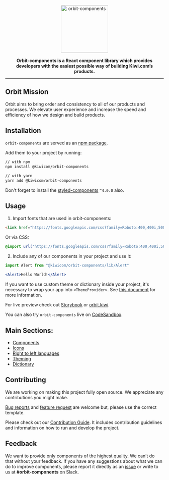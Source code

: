 <div align="center">
  <a href="https://orbit.kiwi" target="_blank">
    <img alt="orbit-components" src="https://orbit.kiwi/files/orbit-components.png" srcset="https://orbit.kiwi/files/orbit-components@2x.png 2x" height="150px" />
  </a>
</div>

<br />

<div align="center">
  <strong>Orbit-components is a React component library which provides developers with the easiest possible way of building Kiwi.com’s products.</strong>
</div>

---

## Orbit Mission
Orbit aims to bring order and consistency to all of our products and processes. We elevate user experience and increase the speed and efficiency of how we design and build products.

## Installation
`orbit-components` are served as an [npm package](https://www.npmjs.com/package/@kiwicom/orbit-components).

Add them to your project by running:
```bash
// with npm
npm install @kiwicom/orbit-components
    
// with yarn
yarn add @kiwicom/orbit-components
```

Don't forget to install the [styled-components](https://github.com/styled-components/styled-components/) `^4.0.0` also.

## Usage
1. Import fonts that are used in orbit-components:

```html
<link href="https://fonts.googleapis.com/css?family=Roboto:400,400i,500,500i,700" rel="stylesheet">
```

Or via CSS:
```css
@import url('https://fonts.googleapis.com/css?family=Roboto:400,400i,500,500i,700');
```

2. Include any of our components in your project and use it:

```jsx
import Alert from "@kiwicom/orbit-components/lib/Alert"
    
<Alert>Hello World!</Alert>
```

If you want to use custom theme or dictionary inside your project, it's necessary to wrap your app into `<ThemeProvider>`. See [this document](https://github.com/kiwicom/orbit-components/tree/master/src/ThemeProvider/README.md) for more information.

For live preview check out [Storybook](https://kiwicom.github.io/orbit-components/) or [orbit.kiwi](https://orbit.kiwi).

You can also try `orbit-components` live on [CodeSandbox](https://codesandbox.io/s/github/designkiwicom/orbit-sandbox).

## Main Sections:
* [Components](https://github.com/kiwicom/orbit-components/tree/master/src/)
* [Icons](https://github.com/kiwicom/orbit-components/tree/master/src/Icon/README.md)
* [Right to left languages](https://github.com/kiwicom/orbit-components/tree/master/src/utils/rtl/README.md)
* [Theming](https://github.com/kiwicom/orbit-components/tree/master/.github/theming.md)
* [Dictionary](https://github.com/kiwicom/orbit-components/tree/master/.github/dictionary.md)

## Contributing
We are working on making this project fully open source. We appreciate any contributions you might make.

[Bug reports](https://github.com/kiwicom/orbit-components/issues/new?template=bug_report.md) and [feature request](https://github.com/kiwicom/orbit-components/issues/new?template=feature_request.md) are welcome but, please use the correct template.

Please check out our [Contribution Guide](https://github.com/kiwicom/orbit-components/tree/master/.github/contribution/README.md). It includes contribution guidelines and information on how to run and develop the project.

## Feedback
We want to provide only components of the highest quality. We can’t do that without your feedback. If you have any suggestions about what we can do to improve components, please report it directly as an [issue](https://github.com/kiwicom/orbit-components/issues/new/choose) or write to us at **#orbit-components** on Slack.
